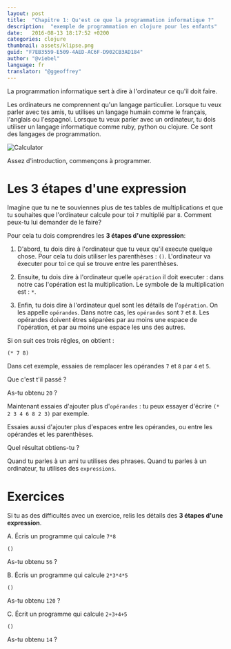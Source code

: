 ```yaml
---
layout: post
title:  "Chapitre 1: Qu'est ce que la programmation informatique ?"
description:  "exemple de programmation en clojure pour les enfants"
date:   2016-08-13 18:17:52 +0200
categories: clojure
thumbnail: assets/klipse.png
guid: "F7EB3559-E509-4AED-AC6F-D902CB3AD184"
author: "@viebel"
language: fr
translator: "@ggeoffrey"
---
```


La programmation informatique sert à dire à l'ordinateur ce qu'il doit faire.

Les ordinateurs ne comprennent qu'un langage particulier. Lorsque tu veux parler avec tes amis, tu utilises un langage humain comme le français, l'anglais ou l'espagnol. Lorsque tu veux parler avec un ordinateur, tu dois utiliser un langage informatique comme ruby, python ou clojure. Ce sont des langages de programmation.


![Calculator](/assets/images/calc.jpg)


<!-- Enough introduction, let's start to do some real programming. -->
Assez d'introduction, commençons à programmer.

<!-- #  The 3 steps of an expression -->

# Les 3 étapes d'une expression

<!-- Let's imagine you don't remember your table of multiplications and you want the computer to calculate `7` multiplied by `8` for you. How are you going to do that? -->
Imagine que tu ne te souviennes plus de tes tables de multiplications et que tu souhaites que l'ordinateur calcule pour toi `7` multiplié par `8`. Comment peux-tu lui demander de le faire?

<!-- For that purpose, you will have to master the  **3 steps of an expression**: -->
Pour cela tu dois comprendres les **3 étapes d'une expression**:

<!-- 1. First, you need to tell the computer that you want it to execute something. For that you use the parenthesis: `()`. The computer will execute for you the content of the parenthesis. -->
<!-- 2. Then, you need to tell the computer what `operation` you want it to execute: in our case, the operation is the multiplication. The symbol for multiplication is: `*`. -->

<!-- 3. Finally, you need to tell the computer what are the details of the `operation`. We call them the `operands`. In our case, the `operands` are `7` and `8`. The operands must be separated by one or more white spaces one from the other and one from the `operation`. -->


1. D'abord, tu dois dire à l'ordinateur que tu veux qu'il execute quelque chose. Pour cela tu dois utiliser les parenthèses : `()`. L'ordinateur va éxecuter pour toi ce qui se trouve entre les parenthèses.

2. Ensuite, tu dois dire à l'ordinateur quelle `opération` il doit executer : dans notre cas l'opération est la multiplication. Le symbole de la multiplication est : `*`.

3. Enfin, tu dois dire à l'ordinateur quel sont les détails de l'`opération`. On les appelle `opérandes`. Dans notre cas, les `opérandes` sont `7` et `8`. Les opérandes doivent êtres séparées par au moins une espace de l'opération, et par au moins une espace les uns des autres.

<!-- Combining all of that, we get: -->
Si on suit ces trois rêgles, on obtient :

~~~klipse
(* 7 8)
~~~


<!-- Now, modify the `operands` above and try to replace `7` and `8` by `4` and `5`. -->
Dans cet exemple, essaies de remplacer les opérandes `7` et `8` par `4` et `5`.

<!-- What happened? -->
Que c'est t'il passé ?

<!-- Did you get `20`? -->
As-tu obtenu `20` ?


<!-- Now, try to add more `operands`: for instance you could type `(* 2 3 4 6 8 2 3)`. -->
Maintenant essaies d'ajouter plus d'`opérandes` : tu peux essayer d'écrire `(* 2 3 4 6 8 2 3)` par exemple.

<!-- Try to add more white spaces between the operands, or between an operand and a parenthesis. -->
Essaies aussi d'ajouter plus d'espaces entre les opérandes, ou entre les opérandes et les parenthèses.

<!-- What results do you get? -->
Quel résultat obtiens-tu ?

<!-- When you talk to a friend you use sentences. When you talk to a computer, you use `expressions`. -->
Quand tu parles à un ami tu utilises des phrases. Quand tu parles à un ordinateur, tu utilises des `expressions`.

# Exercices

<!-- If you are having difficulties with one exercise, read again the details of the **3 steps of an expression**. -->
Si tu as des difficultés avec un exercice, relis les détails des **3 étapes d'une expression**.

<!-- A. Write a program that calculates `7*8` -->
A. Écris un programme qui calcule `7*8`

~~~klipse
()
~~~

<!-- Did you get `56`? -->
As-tu obtenu `56` ?

<!-- B. Write a program that calculates `2*3*4*5` -->
B. Écris un programme qui calcule `2*3*4*5`

~~~klipse
()
~~~

<!-- Did you get `120`? -->
As-tu obtenu `120` ?

<!-- C. Write a program that calculates `2+3+4+5` -->
C. Écrit un programme qui calcule `2+3+4+5`

~~~klipse
()
~~~

<!-- Did you get `14`? -->
As-tu obtenu `14` ?
